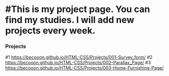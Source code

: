 #This is my project page. You can find my studies. I will add new projects every week.
=======
### Projects ###
#1  https://becooon.github.io/HTML-CSS/Projects/001-Survey_form/
#2  https://becooon.github.io/HTML-CSS/Projects/002-Parallax_Page/
#3  https://becooon.github.io/HTML-CSS/Projects/003-Home-Furnishing-Page/
